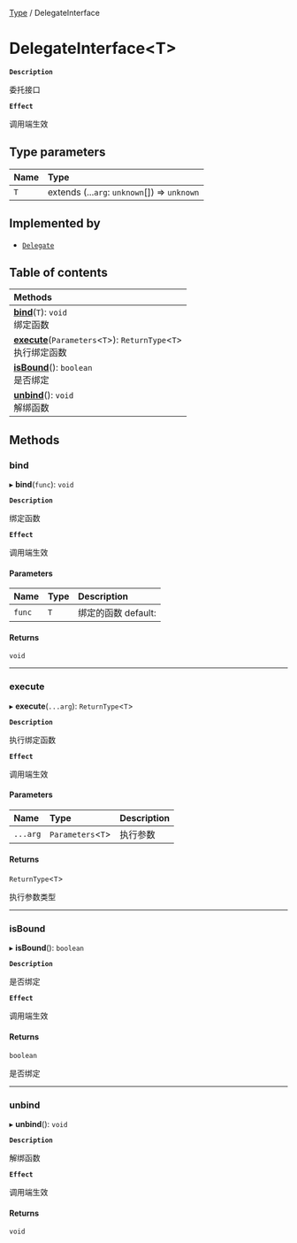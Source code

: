 [Type](../modules/Type.Type.md) / DelegateInterface

# DelegateInterface<T\> <Badge type="tip" text="Interface" />

**`Description`**

委托接口

**`Effect`**

调用端生效

## Type parameters

| Name | Type |
| :------ | :------ |
| `T` | extends (...`arg`: `unknown`[]) => `unknown` |

## Implemented by

- [`Delegate`](../classes/Type.Delegate.md)

## Table of contents

| Methods |
| :-----|
| **[bind](Type.DelegateInterface.md#bind)**(`T`): `void` <br> 绑定函数|
| **[execute](Type.DelegateInterface.md#execute)**(`Parameters`<`T`\>): `ReturnType`<`T`\> <br> 执行绑定函数|
| **[isBound](Type.DelegateInterface.md#isbound)**(): `boolean` <br> 是否绑定|
| **[unbind](Type.DelegateInterface.md#unbind)**(): `void` <br> 解绑函数|

## Methods

### bind

▸ **bind**(`func`): `void`

**`Description`**

绑定函数

**`Effect`**

调用端生效

#### Parameters

| Name | Type | Description |
| :------ | :------ | :------ |
| `func` | `T` |  绑定的函数 default: |

#### Returns

`void`

___

### execute

▸ **execute**(`...arg`): `ReturnType`<`T`\>

**`Description`**

执行绑定函数

**`Effect`**

调用端生效

#### Parameters

| Name | Type | Description |
| :------ | :------ | :------ |
| `...arg` | `Parameters`<`T`\> |  执行参数 |

#### Returns

`ReturnType`<`T`\>

执行参数类型

___

### isBound

▸ **isBound**(): `boolean`

**`Description`**

是否绑定

**`Effect`**

调用端生效

#### Returns

`boolean`

是否绑定

___

### unbind

▸ **unbind**(): `void`

**`Description`**

解绑函数

**`Effect`**

调用端生效

#### Returns

`void`
